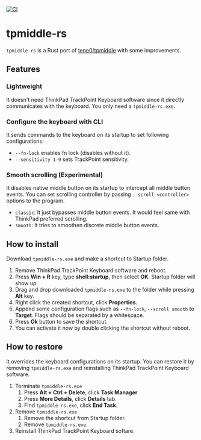 [![CI](https://github.com/foriequal0/tpmiddle-rs/workflows/CI/badge.svg?branch=master&event=push)](https://github.com/foriequal0/tpmiddle-rs/actions?query=workflow%3ACI+event%3Apush+branch%3Amaster)

tpmiddle-rs
===========

`tpmiddle-rs` is a Rust port of [tene0/tpmiddle](https://github.com/tene0/tpmiddle) with some improvements.

## Features

### Lightweight

It doesn't need ThinkPad TrackPoint Keyboard software since it directly communicates with the keyboard.
You only need a `tpmiddle-rs.exe`.

### Configure the keyboard with CLI

It sends commands to the keyboard on its startup to set following configurations:

  * `--fn-lock` enables fn lock (disables without it).
  * `--sensitivity 1-9` sets TrackPoint sensitivity.

### Smooth scrolling (Experimental)

It disables native middle button on its startup to intercept all middle button events.
You can set scrolling controller by passing `--scroll <controller>` options to the program.

 * `classic`: It just bypasses middle button events. It would feel same with ThinkPad preferred scrolling.
 * `smooth`: It tries to smoothen discrete middle button events.

## How to install

Download `tpmiddle-rs.exe` and make a shortcut to Startup folder.

1. Remove ThinkPad TrackPoint Keyboard software and reboot.
1. Press **Win + R** key, type **shell:startup**, then select **OK**. Startup folder will show up.
1. Drag and drop downloaded `tpmiddle-rs.exe` to the folder while pressing **Alt** key.
1. Right click the created shortcut, click **Properties**.
1. Append some configuration flags such as `--fn-lock`, `--scroll smooth` to **Target**.
   Flags should be separated by a whitespace.
1. Press **Ok** button to save the shortcut.
1. You can activate it now by double clicking the shortcut without reboot.

## How to restore

It overrides the keyboard configurations on its startup.
You can restore it by removing `tpmiddle-rs.exe` and reinstalling ThinkPad TrackPoint Keyboard software.

1. Terminate `tpmiddle-rs.exe`
   1. Press **Alt + Ctrl + Delete**, click **Task Manager**
   1. Press **More Details**, click **Details** tab.
   1. Find `tpmiddle-rs.exe`, click **End Task**.
1. Remove `tpmiddle-rs.exe`
   1. Remove the shortcut from Startup folder.
   1. Remove `tpmiddle-rs.exe`.
1. Reinstall ThinkPad TrackPoint Keyboard softare.